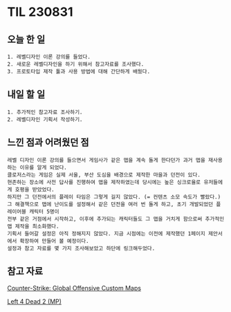 TIL 230831
======

오늘 한 일
------

	1. 레벨디자인 이론 강의를 들었다.
	2. 새로운 레벨디자인을 하기 위해서 참고자료를 조사했다.
	3. 프로토타입 제작 툴과 사용 방법에 대해 간단하게 배웠다.

내일 할 일
------

	1. 추가적인 참고자료 조사하기.
	2. 레벨디자인 기획서 작성하기.


느낀 점과 어려웠던 점
------
```
레벨 디자인 이론 강의를 들으면서 게임사가 같은 맵을 계속 돌게 한다던가 과거 맵을 재사용하는 이유를 알게 되었다.
클로저스라는 게임은 실제 서울, 부산 도심을 배경으로 제작한 마을과 던전이 있다.
현존하는 장소에 사전 답사를 진행하여 맵을 제작하였는데 당시에는 높은 싱크로율로 유저들에게 호평을 받았었다.
하지만 그 던전에서의 플레이 타임은 그렇게 길지 않았다. (= 컨텐츠 소모 속도가 빨랐다.)
그 해결책으로 맵에 난이도를 설정해서 같은 던전을 여러 번 돌게 하고, 초기 개발되었던 플레이어블 캐릭터 5명이
전부 같은 거점에서 시작하고, 이후에 추가되는 캐릭터들도 그 맵을 거치게 함으로써 추가적인 맵 제작을 최소화했다.
기획서 들어갈 설정은 아직 정해지지 않았다. 지금 시점에는 이전에 제작했던 1페이지 제안서에서 확장하여 만들어 볼 예정이다.
설정과 참고 자료를 몇 가지 조사해보았고 하단에 링크해두었다.
```




참고 자료
------

[Counter-Strike: Global Offensive Custom Maps](https://level-design.org/referencedb/picture.php?/59685/category/149/)

[Left 4 Dead 2 (MP)](http://level-design.org/referencedb/picture.php?/14261/search/2112)







